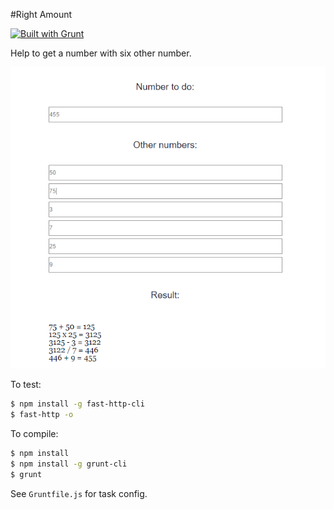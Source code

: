#Right Amount

[![Built with Grunt](https://cdn.gruntjs.com/builtwith.png)](http://gruntjs.com/)

Help to get a number with six other number.

![Built with Grunt](demo.png)


To test:
```bash
$ npm install -g fast-http-cli
$ fast-http -o
```

To compile:
```bash
$ npm install
$ npm install -g grunt-cli
$ grunt
```

See `Gruntfile.js` for task config.


